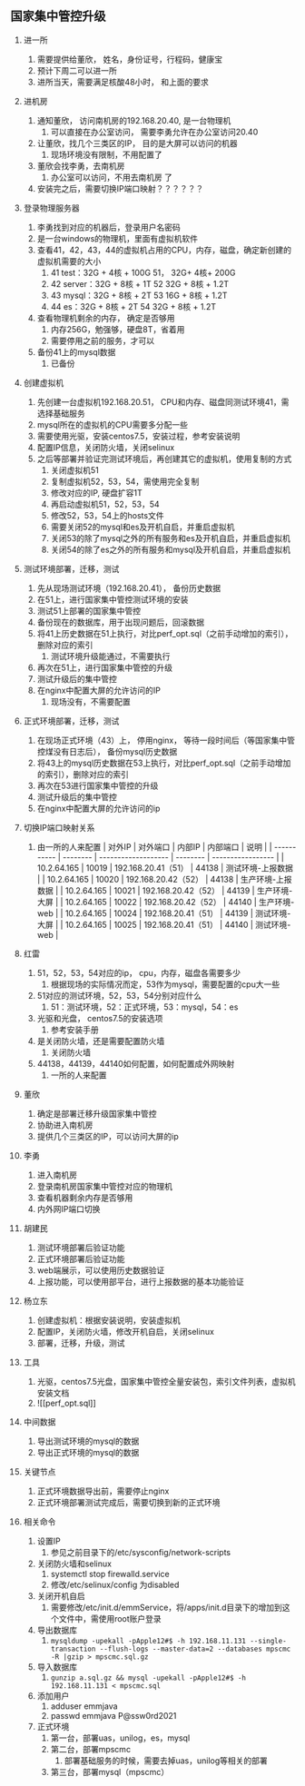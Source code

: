 ## 国家集中管控升级
1. 进一所
	1.  需要提供给董欣， 姓名，身份证号，行程码，健康宝
	2. 预计下周二可以进一所
	3. 进所当天，需要满足核酸48小时， 和上面的要求
2. 进机房
	1.  通知董欣， 访问南机房的192.168.20.40, 是一台物理机
		1. 可以直接在办公室访问， 需要李勇允许在办公室访问20.40
	2. 让董欣，找几个三类区的IP， 目的是大屏可以访问的机器
		1. 现场环境没有限制，不用配置了
	3. 董欣会找李勇，去南机房
		1.  办公室可以访问，不用去南机房 了
	4. 安装完之后，需要切换IP端口映射？？？？？？
3. 登录物理服务器
	1. 李勇找到对应的机器后，登录用户名密码
	2. 是一台windows的物理机，里面有虚拟机软件
	3. 查看41，42，43，44的虚拟机占用的CPU，内存，磁盘，确定新创建的虚拟机需要的大小
		1. 41 test：32G + 4核 + 100G       51， 32G+ 4核+ 200G
		2. 42 server：32G + 8核 + 1T       52    32G + 8核 + 1.2T  
		3. 43 mysql：32G + 8核 + 2T       53    16G + 8核 + 1.2T
		4. 44 es：32G + 8核 + 2T             54    32G + 8核 + 1.2T
	4. 查看物理机剩余的内存， 确定是否够用
		1. 内存256G，勉强够，硬盘8T，省着用
		2. 需要停用之前的服务，才可以
	5. 备份41上的mysql数据
		1. 已备份
4. 创建虚拟机
	1. 先创建一台虚拟机192.168.20.51， CPU和内存、磁盘同测试环境41，需选择基础服务
	2. mysql所在的虚拟机的CPU需要多分配一些
	3. 需要使用光驱，安装centos7.5，安装过程，参考安装说明
	4. 配置IP信息，关闭防火墙，关闭selinux
	5. 之后等部署并验证完测试环境后，再创建其它的虚拟机，使用复制的方式
		1.  关闭虚拟机51
		2. 复制虚拟机52，53，54，需使用完全复制
		3. 修改对应的IP, 硬盘扩容1T
		4. 再启动虚拟机51，52，53，54
		5. 修改52，53，54上的hosts文件
		6. 需要关闭52的mysql和es及开机自启，并重启虚拟机
		7. 关闭53的除了mysql之外的所有服务和es及开机自启，并重启虚拟机
		8. 关闭54的除了es之外的所有服务和mysql及开机自启，并重启虚拟机
5. 测试环境部署，迁移，测试
	1. 先从现场测试环境（192.168.20.41）， 备份历史数据
	2. 在51上，进行国家集中管控测试环境的安装
	3. 测试51上部署的国家集中管控
	4. 备份现在的数据库，用于出现问题后，回滚数据
	5. 将41上历史数据在51上执行，对比perf_opt.sql（之前手动增加的索引），删除对应的索引
		1. 测试环境升级能通过，不需要执行
	6. 再次在51上，进行国家集中管控的升级
	7.  测试升级后的集中管控
	8.  在nginx中配置大屏的允许访问的IP
		1. 现场没有，不需要配置
6. 正式环境部署，迁移，测试
	1.  在现场正式环境（43）上， 停用nginx， 等待一段时间后（等国家集中管控煤没有日志后）， 备份mysql历史数据
	2. 将43上的mysql历史数据在53上执行，对比perf_opt.sql（之前手动增加的索引），删除对应的索引
	3.  再次在53进行国家集中管控的升级
	4.  测试升级后的集中管控
	5.  在nginx中配置大屏的允许访问的ip
7. 切换IP端口映射关系
	1. 由一所的人来配置
| 对外IP      | 对外端口 | 内部IP              | 内部端口 | 说明              |
| ----------- | -------- | ------------------- | -------- | ----------------- |
| 10.2.64.165 | 10019    | 192.168.20.41（51） | 44138    | 测试环境-上报数据 |
| 10.2.64.165 | 10020    | 192.168.20.42（52） | 44138    | 生产环境-上报数据 |
| 10.2.64.165 | 10021    | 192.168.20.42（52） | 44139    | 生产环境-大屏     |
| 10.2.64.165 | 10022    | 192.168.20.42（52） | 44140    | 生产环境-web      |
| 10.2.64.165 | 10024    | 192.168.20.41（51） | 44139    | 测试环境-大屏     |
| 10.2.64.165 | 10025    | 192.168.20.41（51） | 44140    | 测试环境-web      | 


1. 红雷
	1. 51，52，53，54对应的ip， cpu，内存，磁盘各需要多少
		1. 根据现场的实际情况而定，53作为mysql，需要配置的cpu大一些
	2. 51对应的测试环境，52，53，54分别对应什么
		1. 51：测试环境，52：正式环境，53：mysql，54：es
	3. 光驱和光盘， centos7.5的安装选项
		1. 参考安装手册
	4. 是关闭防火墙，还是需要配置防火墙
		1. 关闭防火墙
	5. 44138，44139，44140如何配置，如何配置成外网映射
		1. 一所的人来配置
2. 董欣
	1. 确定是部署迁移升级国家集中管控
	2. 协助进入南机房
	3. 提供几个三类区的IP，可以访问大屏的ip
3. 李勇
	1. 进入南机房
	2. 登录南机房国家集中管控对应的物理机
	3. 查看机器剩余内存是否够用
	4. 内外网IP端口切换
4. 胡建民
	1. 测试环境部署后验证功能
	2. 正式环境部署后验证功能
	3. web端展示，可以使用历史数据验证
	4. 上报功能，可以使用部平台，进行上报数据的基本功能验证
5. 杨立东
	1. 创建虚拟机：根据安装说明，安装虚拟机
	2. 配置IP，关闭防火墙，修改开机自启，关闭selinux
	3. 部署，迁移，升级，测试


1. 工具
	1. 光驱，centos7.5光盘，国家集中管控全量安装包，索引文件列表，虚拟机安装文档
	2. ![[perf_opt.sql]]
2. 中间数据
	1. 导出测试环境的mysql的数据
	2. 导出正式环境的mysql的数据
3. 关键节点
	1. 正式环境数据导出前，需要停止nginx
	2. 正式环境部署测试完成后，需要切换到新的正式环境
4. 相关命令
	1. 设置IP
		1. 参见之前目录下的/etc/sysconfig/network-scripts
	2. 关闭防火墙和selinux
		1.  systemctl stop firewalld.service
		2. 修改/etc/selinux/config 为disabled
	3. 关闭开机自启
		1. 需要修改/etc/init.d/emmService，将/apps/init.d目录下的增加到这个文件中，需使用root账户登录
	4. 导出数据库
		1. `mysqldump -upekall -pApple12#$ -h 192.168.11.131 --single-transaction --flush-logs --master-data=2 --databases mpscmc -R |gzip > mpscmc.sql.gz`
	5. 导入数据库
		1. `gunzip a.sql.gz && mysql -upekall -pApple12#$ -h 192.168.11.131 < mpscmc.sql`
	6. 添加用户
		1. adduser emmjava
		2. passwd emmjava    P@ssw0rd2021
	7. 正式环境
		1. 第一台，部署uas，unilog，es，mysql
		2. 第二台，部署mpscmc
			1. 部署基础服务的时候，需要去掉uas，unilog等相关的部署
		3. 第三台，部署mysql（mpscmc）
